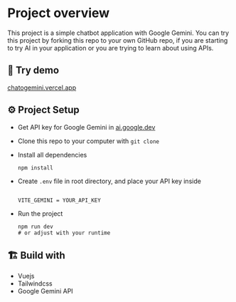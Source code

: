 # Project overview

This project is a simple chatbot application with Google Gemini. You can try this project by forking this repo to your own GitHub repo, if you are starting to try AI in your application or you are trying to learn about using APIs.

## 🚀 Try demo

[chatogemini.vercel.app](https://chatogemini.vercel.app/)

## ⚙️ Project Setup

- Get API key for Google Gemini in [ai.google.dev](https://ai.google.dev/)
- Clone this repo to your computer with `git clone`
- Install all dependencies
  ```
  npm install
  ```
- Create `.env` file in root directory, and place your API key inside

  ```

  VITE_GEMINI = YOUR_API_KEY

  ```

- Run the project

  ```
  npm run dev
  # or adjust with your runtime

  ```

## 🏗️ Build with

- Vuejs
- Tailwindcss
- Google Gemini API
